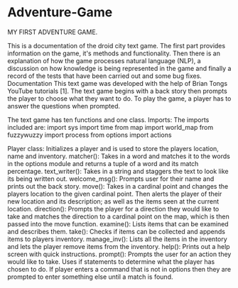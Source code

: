 # Adventure-Game
MY FIRST ADVENTURE GAME.

This is a documentation of the droid city text game. The first part provides information on the game, it's methods and functionality. Then there is an explanation of how the game processes natural language (NLP), a discussion on how knowledge is being represented in the game and finally a record of the tests that have been carried out and some bug fixes.
Documentation
This text game was developed with the help of Brian Tongs YouTube tutorials [1]. The text game begins with a back story then prompts the player to choose what they want to do.
To play the game, a player has to answer the questions when prompted.

The text game has ten functions and one class.
Imports: 
The imports included are:
import sys
import time
from map import world_map
from fuzzywuzzy import process
from options import actions

Player class: 
Initializes a player and is used to store the players location, name and inventory.
matcher():
Takes in a word and matches it to the words in the options module and returns a tuple of a word and its match percentage.
text_writer(): 
Takes in a string and staggers the text to look like its being written out.
welcome_msg(): 
Prompts user for their name and prints out the back story.
move():
Takes in a cardinal point and changes the players location to the given cardinal point. Then alerts the player of their new location and its description; as well as the items seen at the current location.
direction():
Prompts the player for a direction they would like to take and matches the direction to a cardinal point on the map, which is then passed into the move function.
examine():
Lists items that can be examined and describes them.
take():
Checks if items can be collected and appends items to players inventory.
manage_inv():
Lists all the items in the inventory and lets the player remove items from the inventory.
help():
Prints out a help screen with quick instructions.
prompt():
Prompts the user for an action they would like to take. Uses if statements to determine what the player has chosen to do. If player enters a command that is not in options then they are prompted to enter something else until a match is found.
